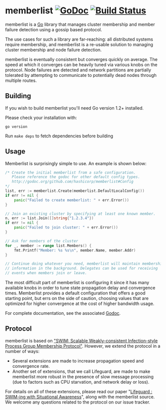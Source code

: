 # memberlist [![GoDoc](https://godoc.org/github.com/hashicorp/memberlist?status.png)](https://godoc.org/github.com/hashicorp/memberlist) [![Build Status](https://travis-ci.org/hashicorp/memberlist.svg?branch=master)](https://travis-ci.org/hashicorp/memberlist)

memberlist is a [Go](http://www.golang.org) library that manages cluster
membership and member failure detection using a gossip based protocol.

The use cases for such a library are far-reaching: all distributed systems
require membership, and memberlist is a re-usable solution to managing
cluster membership and node failure detection.

memberlist is eventually consistent but converges quickly on average.
The speed at which it converges can be heavily tuned via various knobs
on the protocol. Node failures are detected and network partitions are partially
tolerated by attempting to communicate to potentially dead nodes through
multiple routes.

## Building

If you wish to build memberlist you'll need Go version 1.2+ installed.

Please check your installation with:

```
go version
```

Run `make deps` to fetch dependencies before building

## Usage

Memberlist is surprisingly simple to use. An example is shown below:

```go
/* Create the initial memberlist from a safe configuration.
   Please reference the godoc for other default config types.
   http://godoc.org/github.com/hashicorp/memberlist#Config
*/
list, err := memberlist.Create(memberlist.DefaultLocalConfig())
if err != nil {
	panic("Failed to create memberlist: " + err.Error())
}

// Join an existing cluster by specifying at least one known member.
n, err := list.Join([]string{"1.2.3.4"})
if err != nil {
	panic("Failed to join cluster: " + err.Error())
}

// Ask for members of the cluster
for _, member := range list.Members() {
	fmt.Printf("Member: %s %s\n", member.Name, member.Addr)
}

// Continue doing whatever you need, memberlist will maintain membership
// information in the background. Delegates can be used for receiving
// events when members join or leave.
```

The most difficult part of memberlist is configuring it since it has many
available knobs in order to tune state propagation delay and convergence times.
Memberlist provides a default configuration that offers a good starting point,
but errs on the side of caution, choosing values that are optimized for
higher convergence at the cost of higher bandwidth usage.

For complete documentation, see the associated [Godoc](http://godoc.org/github.com/hashicorp/memberlist).

## Protocol

memberlist is based on ["SWIM: Scalable Weakly-consistent Infection-style Process Group Membership Protocol"](http://ieeexplore.ieee.org/document/1028914/). However, we extend the protocol in a number of ways:

* Several extensions are made to increase propagation speed and
convergence rate.
* Another set of extensions, that we call Lifeguard, are made to make memberlist more robust in the presence of slow message processing (due to factors such as CPU starvation, and network delay or loss).

For details on all of these extensions, please read our paper "[Lifeguard : SWIM-ing with Situational Awareness](https://arxiv.org/abs/1707.00788)", along with the memberlist source.  We welcome any questions related
to the protocol on our issue tracker.
